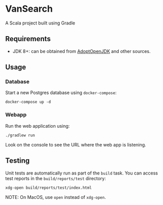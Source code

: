 # VanSearch

A Scala project built using Gradle

## Requirements

* JDK 8+: can be obtained from [AdoptOpenJDK](https://adoptopenjdk.net/) and other sources.

## Usage

### Database

Start a new Postgres database using `docker-compose`: 

```shell
docker-compose up -d
```

### Webapp

Run the web application using:

```shell
./gradlew run
```

Look on the console to see the URL where the web app is listening.

## Testing

Unit tests are automatically run as part of the `build` task.  You can access test reports in the `build/reports/test` directory:

```
xdg-open build/reports/test/index.html
```

NOTE: On MacOS, use `open` instead of `xdg-open`.

